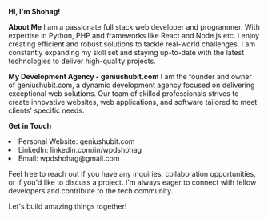 <b>Hi, I'm Shohag!</b>

<b>About Me</b>
I am a passionate full stack web developer and programmer. With expertise in Python, PHP and frameworks like React and Node.js etc. I enjoy creating efficient and robust solutions to tackle real-world challenges. I am constantly expanding my skill set and staying up-to-date with the latest technologies to deliver high-quality projects.

<b>My Development Agency - geniushubit.com</b>
I am the founder and owner of geniushubit.com, a dynamic development agency focused on delivering exceptional web solutions. Our team of skilled professionals strives to create innovative websites, web applications, and software tailored to meet clients' specific needs.

<b>Get in Touch</b>
<li> Personal Website: geniushubit.com </li>
<li> LinkedIn: linkedin.com/in/wpdshohag </li>
<li> Email: wpdshohag@gmail.com </li>

Feel free to reach out if you have any inquiries, collaboration opportunities, or if you'd like to discuss a project. 
I'm always eager to connect with fellow developers and contribute to the tech community.

Let's build amazing things together!

